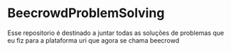 # BeecrowdProblemSolving
Esse repositorio é destinado a juntar todas as soluções de problemas que eu fiz para a plataforma uri que agora se chama beecrowd
